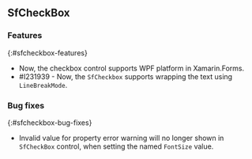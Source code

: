 ## SfCheckBox

### Features
{:#sfcheckbox-features}

* Now, the checkbox control supports WPF platform in Xamarin.Forms.
* \#I231939 - Now, the `SfCheckbox` supports wrapping the text using `LineBreakMode`. 

### Bug fixes
{:#sfcheckbox-bug-fixes}

* Invalid value for property error warning will no longer shown in `SfCheckBox` control, when setting the named `FontSize` value.